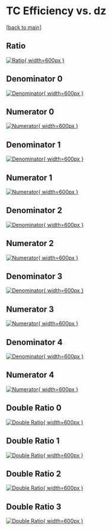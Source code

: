 # TC Efficiency vs. dz

[[back to main](./)]



## Ratio

[![Ratio](../mtv/var/TC_xtr_0_-1_eff_dz.png){ width=600px }](../mtv/var/TC_xtr_0_-1_eff_dz.pdf)

## Denominator 0

[![Denominator](../mtv/den/TC_xtr_0_-1_eff_dz_den0.png){ width=600px }](../mtv/den/TC_xtr_0_-1_eff_dz_den0.pdf)

## Numerator 0

[![Numerator](../mtv/num/TC_xtr_0_-1_eff_dz_num0.png){ width=600px }](../mtv/num/TC_xtr_0_-1_eff_dz_num0.pdf)

## Denominator 1

[![Denominator](../mtv/den/TC_xtr_0_-1_eff_dz_den1.png){ width=600px }](../mtv/den/TC_xtr_0_-1_eff_dz_den1.pdf)

## Numerator 1

[![Numerator](../mtv/num/TC_xtr_0_-1_eff_dz_num1.png){ width=600px }](../mtv/num/TC_xtr_0_-1_eff_dz_num1.pdf)

## Denominator 2

[![Denominator](../mtv/den/TC_xtr_0_-1_eff_dz_den2.png){ width=600px }](../mtv/den/TC_xtr_0_-1_eff_dz_den2.pdf)

## Numerator 2

[![Numerator](../mtv/num/TC_xtr_0_-1_eff_dz_num2.png){ width=600px }](../mtv/num/TC_xtr_0_-1_eff_dz_num2.pdf)

## Denominator 3

[![Denominator](../mtv/den/TC_xtr_0_-1_eff_dz_den3.png){ width=600px }](../mtv/den/TC_xtr_0_-1_eff_dz_den3.pdf)

## Numerator 3

[![Numerator](../mtv/num/TC_xtr_0_-1_eff_dz_num3.png){ width=600px }](../mtv/num/TC_xtr_0_-1_eff_dz_num3.pdf)

## Denominator 4

[![Denominator](../mtv/den/TC_xtr_0_-1_eff_dz_den4.png){ width=600px }](../mtv/den/TC_xtr_0_-1_eff_dz_den4.pdf)

## Numerator 4

[![Numerator](../mtv/num/TC_xtr_0_-1_eff_dz_num4.png){ width=600px }](../mtv/num/TC_xtr_0_-1_eff_dz_num4.pdf)

## Double Ratio 0

[![Double Ratio](../mtv/ratio/TC_xtr_0_-1_eff_dz_ratio0.png){ width=600px }](../mtv/ratio/TC_xtr_0_-1_eff_dz_ratio0.pdf)

## Double Ratio 1

[![Double Ratio](../mtv/ratio/TC_xtr_0_-1_eff_dz_ratio1.png){ width=600px }](../mtv/ratio/TC_xtr_0_-1_eff_dz_ratio1.pdf)

## Double Ratio 2

[![Double Ratio](../mtv/ratio/TC_xtr_0_-1_eff_dz_ratio2.png){ width=600px }](../mtv/ratio/TC_xtr_0_-1_eff_dz_ratio2.pdf)

## Double Ratio 3

[![Double Ratio](../mtv/ratio/TC_xtr_0_-1_eff_dz_ratio3.png){ width=600px }](../mtv/ratio/TC_xtr_0_-1_eff_dz_ratio3.pdf)

